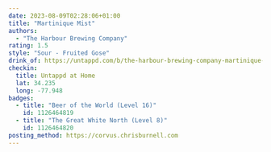 ```yaml
---
date: 2023-08-09T02:28:06+01:00
title: "Martinique Mist"
authors:
  - "The Harbour Brewing Company"
rating: 1.5
style: "Sour - Fruited Gose"
drink_of: https://untappd.com/b/the-harbour-brewing-company-martinique-mist/4998034
checkin:
  title: Untappd at Home
  lat: 34.235
  long: -77.948
badges:
  - title: "Beer of the World (Level 16)"
    id: 1126464819
  - title: "The Great White North (Level 8)"
    id: 1126464820
posting_method: https://corvus.chrisburnell.com
---
```


